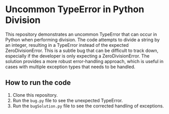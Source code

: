 # Uncommon TypeError in Python Division

This repository demonstrates an uncommon TypeError that can occur in Python when performing division.  The code attempts to divide a string by an integer, resulting in a TypeError instead of the expected ZeroDivisionError. This is a subtle bug that can be difficult to track down, especially if the developer is only expecting a ZeroDivisionError. The solution provides a more robust error-handling approach, which is useful in cases with multiple exception types that needs to be handled.

## How to run the code

1. Clone this repository.
2. Run the `bug.py` file to see the unexpected TypeError.
3. Run the `bugSolution.py` file to see the corrected handling of exceptions.
